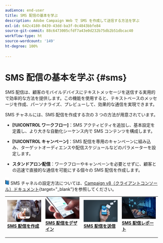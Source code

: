 ```yaml
---
audience: end-user
title: SMS 配信の基本を学ぶ
description: Adobe Campaign Web で SMS を作成して送信する方法を学ぶ
exl-id: 642c4180-0439-43dd-ba3f-0c4843bbfe84
source-git-commit: 88c6473005cfdf7a43e0d232b75db2b51dbcac40
workflow-type: ht
source-wordcount: '149'
ht-degree: 100%

---
```


# SMS 配信の基本を学ぶ {#sms}

SMS 配信は、顧客のモバイルデバイスにテキストメッセージを送信する実用的で効率的な方法を提供します。この機能を使用すると、テキストベースのメッセージを作成、パーソナライズ、プレビューして、効果的な通信を実現できます。

SMS チャネルには、SMS 配信を作成する次の 3 つの方法が用意されています。

* **[!UICONTROL ワークフロー]**：SMS アクティビティを追加し、基本設定を定義し、より大きな自動化シーケンス内で SMS コンテンツを構成します。

* **[!UICONTROL キャンペーン]**：SMS 配信を専用のキャンペーンに組み込み、ターゲットオーディエンスや配信スケジュールなどのパラメーターを設定します。

* **スタンドアロン配信**：ワークフローやキャンペーンを必要とせずに、顧客との迅速で直接的な通信を可能にする個々の SMS 配信を作成します。

![](../assets/do-not-localize/book.png) SMS チャネルの設定方法については、[Campaign v8（クライアントコンソール）ドキュメント](https://experienceleague.adobe.com/docs/campaign/campaign-v8/campaigns/send/sms.html?lang=ja){target="_blank"}を参照してください。

<table style="table-layout:fixed"><tr style="border: 0;">
<td>
<a href="create-sms.md">
<img alt="リード" src="assets/do-not-localize/create_sms.png">
</a>
<div><a href="create-sms.md"><strong>SMS 配信を作成</strong>
</div>
<p>
</td>
<td>
<a href="content-sms.md">
<img alt="低頻度" src="assets/do-not-localize/design_sms.png">
</a>
<div>
<a href="content-sms.md"><strong>SMS 配信をデザイン<strong></strong></a>
</div>
<p></td>
<td>
<a href="send-sms.md">
<img alt="検証" src="assets/do-not-localize/send_sms.png">
</a>
<div>
<a href="send-sms.md"><strong>SMS 配信を送信</strong></a>
</div>
<p>
</td>
<td>
<a href="send-sms.md">
<img alt="検証" src="assets/do-not-localize/report_sms.jpeg">
</a>
<div>
<a href="send-sms.md"><strong>SMS 配信レポート</strong></a>
</div>
<p>
</td>
</tr></table>
